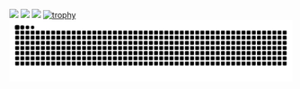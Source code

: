 ![](http://github-profile-summary-cards.vercel.app/api/cards/profile-details?username=TatsuyaM2667&theme=vision_friendly_dark)
![](http://github-profile-summary-cards.vercel.app/api/cards/stats?username=TatsuyaM2667&theme=tokyonight)
![](http://github-profile-summary-cards.vercel.app/api/cards/productive-time?username=TatsuyaM2667&theme=tokyonight&utcOffset=8)
[![trophy](https://github-profile-trophy.vercel.app/?username=TatsuyaM2667&theme=onedark&column=7)](https://github.com/ryo-ma/github-profile-trophy)
![](https://raw.githubusercontent.com/TatsuyaM2667/TatsuyaM2667/output/github-contribution-grid-snake.svg)

<!---
TatsuyaM2667/TatsuyaM2667 is a ✨ special ✨ repository because its `README.md` (this file) appears on your GitHub profile.
You can click the Preview link to take a look at your changes.
--->
